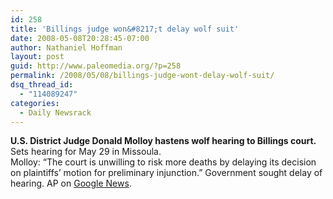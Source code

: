 ```yaml
---
id: 258
title: 'Billings judge won&#8217;t delay wolf suit'
date: 2008-05-08T20:28:45-07:00
author: Nathaniel Hoffman
layout: post
guid: http://www.paleomedia.org/?p=258
permalink: /2008/05/08/billings-judge-wont-delay-wolf-suit/
dsq_thread_id:
  - "114089247"
categories:
  - Daily Newsrack
---
```

**U.S. District Judge Donald Molloy hastens wolf hearing to Billings court.** Sets hearing for May 29 in Missoula.  
Molloy: &#8220;The court is unwilling to risk more deaths by delaying its decision on plaintiffs&#8217; motion for preliminary injunction.&#8221; Government sought delay of hearing. AP on [Google News](http://ap.google.com/article/ALeqM5h0YqdJtE9K1Ejlz-RuOF8RH8wl1QD90HN96O3).